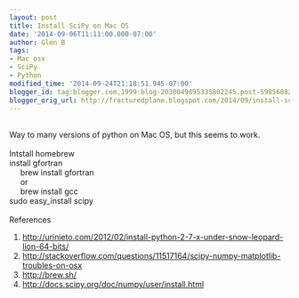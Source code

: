 ```yaml
---
layout: post
title: Install SciPy on Mac OS
date: '2014-09-06T11:11:00.000-07:00'
author: Glen B
tags:
- Mac osx
- SciPy
- Python
modified_time: '2014-09-24T21:18:51.945-07:00'
blogger_id: tag:blogger.com,1999:blog-2030049895335802245.post-5985608280023201084
blogger_orig_url: http://fracturedplane.blogspot.com/2014/09/install-scipy-on-mac-os.html
---
```


<br />Way to many versions of python on Mac OS, but this seems to work.<br /><br />Intstall homebrew<br />install gfortran<br />&nbsp; &nbsp;&nbsp; brew install gfortran<br />&nbsp; &nbsp;&nbsp; or<br />&nbsp; &nbsp;&nbsp; brew install gcc<br />sudo easy_install scipy<br /><br />References<br /><ol><li>http://urinieto.com/2012/02/install-python-2-7-x-under-snow-leopard-lion-64-bits/</li><li>http://stackoverflow.com/questions/11517164/scipy-numpy-matplotlib-troubles-on-osx</li><li>http://brew.sh/</li><li>http://docs.scipy.org/doc/numpy/user/install.html </li></ol><br /><br />